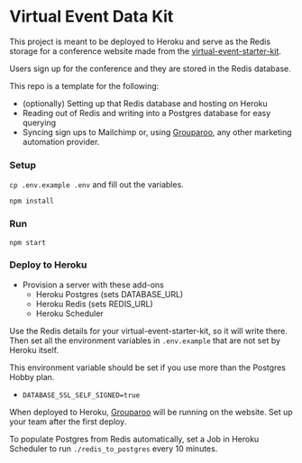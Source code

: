 # Virtual Event Data Kit

This project is meant to be deployed to Heroku and serve as the Redis storage for a conference website made from the [virtual-event-starter-kit](https://github.com/vercel/virtual-event-starter-kit).

Users sign up for the conference and they are stored in the Redis database.

This repo is a template for the following:

- (optionally) Setting up that Redis database and hosting on Heroku
- Reading out of Redis and writing into a Postgres database for easy querying
- Syncing sign ups to Mailchimp or, using [Grouparoo](https://www.grouparoo.com), any other marketing automation provider.

### Setup

`cp .env.example .env` and fill out the variables.

`npm install`

### Run

`npm start`

### Deploy to Heroku

- Provision a server with these add-ons
  - Heroku Postgres (sets DATABASE_URL)
  - Heroku Redis (sets REDIS_URL)
  - Heroku Scheduler

Use the Redis details for your virtual-event-starter-kit, so it will write there.
Then set all the environment variables in `.env.example` that are not set by Heroku itself.

This environment variable should be set if you use more than the Postgres Hobby plan.

- `DATABASE_SSL_SELF_SIGNED=true`

When deployed to Heroku, [Grouparoo](https://www.grouparoo.com) will be running on the website. Set up your team after the first deploy.

To populate Postgres from Redis automatically, set a Job in Heroku Scheduler to run `./redis_to_postgres` every 10 minutes.
